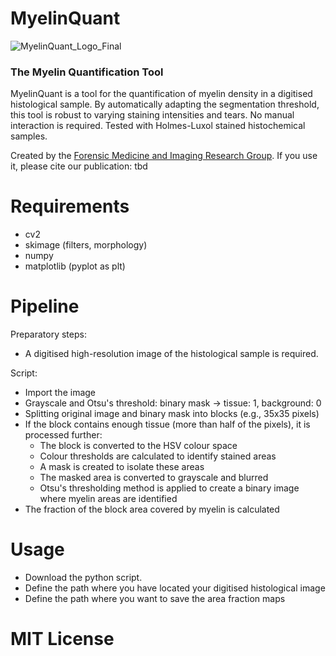 # MyelinQuant
![MyelinQuant_Logo_Final](https://github.com/user-attachments/assets/676509fb-74ac-44b7-944e-7b1deedf57a1)




### The Myelin Quantification Tool

MyelinQuant is a tool for the quantification of myelin density in a digitised histological sample. By automatically adapting the segmentation threshold, this tool is robust to varying staining intensities and tears. No manual interaction is required. Tested with Holmes-Luxol stained histochemical samples.

Created by the [Forensic Medicine and Imaging Research Group](https://dbe.unibas.ch/en/research/imaging-modelling-diagnosis/forensic-medicine-imaging-research-group/).
If you use it, please cite our publication: 
tbd

# Requirements
+ cv2
+ skimage (filters, morphology)
+ numpy
+ matplotlib (pyplot as plt)



# Pipeline
Preparatory steps:
+ A digitised high-resolution image of the histological sample is required. 

Script:
+ Import the image
+ Grayscale and Otsu's threshold: binary mask -> tissue: 1, background: 0
+ Splitting original image and binary mask into blocks (e.g., 35x35 pixels)
+ If the block contains enough tissue (more than half of the pixels), it is processed further:
  + The block is converted to the HSV colour space
  + Colour thresholds are calculated to identify stained areas
  + A mask is created to isolate these areas
  + The masked area is converted to grayscale and blurred
  + Otsu's thresholding method is applied to create a binary image where myelin areas are identified
+ The fraction of the block area covered by myelin is calculated
  

# Usage
+ Download the python script.
+ Define the path where you have located your digitised histological image 
+ Define the path where you want to save the area fraction maps

# MIT License

